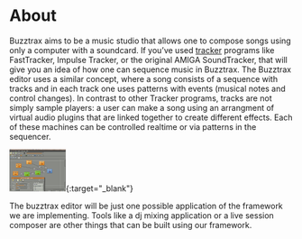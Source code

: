 # About 

Buzztrax aims to be a music studio that allows one to compose songs using only a computer with a soundcard. If you’ve used [tracker](http://en.wikipedia.org/wiki/Tracker) programs like FastTracker, Impulse Tracker, or the original AMIGA SoundTracker, that will give you an idea of how one can sequence music in Buzztrax. The Buzztrax editor uses a similar concept, where a song consists of a sequence with tracks and in each track one uses patterns with events (musical notes and control changes). In contrast to other Tracker programs, tracks are not simply sample players: a user can make a song using an arrangment of virtual audio plugins that are linked together to create different effects. Each of these machines can be controlled realtime or via patterns in the sequencer.

[![bt-edit-0-4-0-01](/assets/images/thumbs_bt-edit-0-4-0-01.png)](/assets/images/bt-edit-0-4-0-01.png){:target="_blank"}

<!-- 
bt-edit-0-4-0-01:
  https://buzztrax.org/wp-content/gallery/featured-screenshots/thumbs/thumbs_bt-edit-0-4-0-01.png
  https://buzztrax.org/wp-content/gallery/featured-screenshots/bt-edit-0-4-0-01.png
bt-edit-0-4-0-02
bt-edit-0-6-0-01
bt-edit-0-6-0-02
--->

The buzztrax editor will be just one possible application of the framework we are implementing. Tools like a dj mixing application or a live session composer are other things that can be built using our framework.

